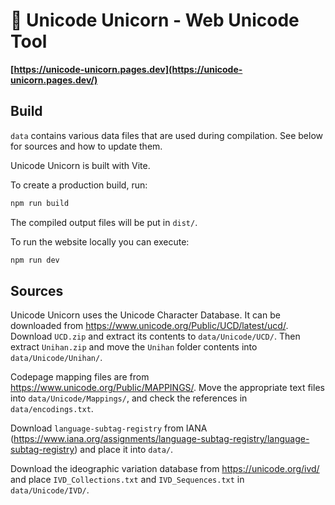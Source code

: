 # 🦄 Unicode Unicorn - Web Unicode Tool

**[https://unicode-unicorn.pages.dev](https://unicode-unicorn.pages.dev/)**

## Build

`data` contains various data files that are used during compilation.
See below for sources and how to update them.

Unicode Unicorn is built with Vite.

To create a production build, run:

```sh
npm run build
```

The compiled output files will be put in `dist/`.

To run the website locally you can execute:

```sh
npm run dev
```

## Sources

Unicode Unicorn uses the Unicode Character Database. It can be
downloaded from <https://www.unicode.org/Public/UCD/latest/ucd/>.
Download `UCD.zip` and extract its contents to `data/Unicode/UCD/`.
Then extract `Unihan.zip` and move the `Unihan` folder contents into
`data/Unicode/Unihan/`.

Codepage mapping files are from
<https://www.unicode.org/Public/MAPPINGS/>. Move the appropriate text
files into `data/Unicode/Mappings/`, and check the references in
`data/encodings.txt`.

Download `language-subtag-registry` from IANA
(<https://www.iana.org/assignments/language-subtag-registry/language-subtag-registry>)
and place it into `data/`.

Download the ideographic variation database from
<https://unicode.org/ivd/> and place `IVD_Collections.txt` and
`IVD_Sequences.txt` in `data/Unicode/IVD/`.
